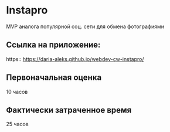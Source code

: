 # Instapro

MVP аналога популярной соц. сети для обмена фотографиями

## Ссылка на приложение:

https:: https://daria-aleks.github.io/webdev-cw-instapro/

## Первоначальная оценка

10 часов

## Фактически затраченное время

25 часов
